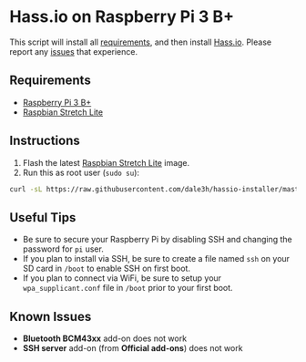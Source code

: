 # Hass.io on Raspberry Pi 3 B+

This script will install all [requirements], and then install [Hass.io]. Please report any [issues] that experience.

## Requirements

* [Raspberry Pi 3 B+]
* [Raspbian Stretch Lite]

## Instructions

1. Flash the latest [Raspbian Stretch Lite] image.
2. Run this as root user (`sudo su`):

```bash
curl -sL https://raw.githubusercontent.com/dale3h/hassio-installer/master/hassio_rpi3bp | bash -s
```

## Useful Tips

- Be sure to secure your Raspberry Pi by disabling SSH and changing the password for `pi` user.
- If you plan to install via SSH, be sure to create a file named `ssh` on your SD card in `/boot` to enable SSH on first boot.
- If you plan to connect via WiFi, be sure to setup your `wpa_supplicant.conf` file in `/boot` prior to your first boot.

## Known Issues

- **Bluetooth BCM43xx** add-on does not work
- **SSH server** add-on (from **Official add-ons**) does not work

[Hass.io]: https://www.home-assistant.io/hassio/
[issues]: /issues
[Raspberry Pi 3 B+]: http://a.co/ciXqByX
[Raspbian Stretch Lite]: https://downloads.raspberrypi.org/raspbian_lite_latest
[requirements]: https://github.com/home-assistant/hassio-build/blob/master/install/README.md#requirements
